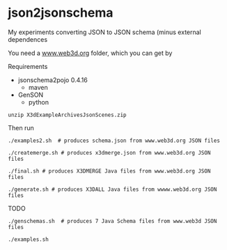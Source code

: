# json2jsonschema
My experiments converting JSON to JSON schema (minus external dependences

You need a www.web3d.org folder, which you can get by

Requirements 

* jsonschema2pojo 0.4.16
	* maven
* GenSON
	* python

```
unzip X3dExampleArchivesJsonScenes.zip
```

Then run

```
./examples2.sh  # produces schema.json from www.web3d.org JSON files
```
```
./createmerge.sh # produces x3dmerge.json from www.web3d.org JSON files
```
```
./final.sh # produces X3DMERGE Java files from www.web3d.org JSON files
```
```
./generate.sh # produces X3DALL Java files from wwww.web3d.org JSON files
```

TODO
```
./genschemas.sh  # produces 7 Java Schema files from www.web3d JSON files
```
```
./examples.sh
```
